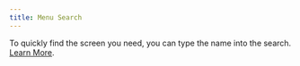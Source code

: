 ```yaml
---
title: Menu Search
---
```

To quickly find the screen you need, you can type the name into the search. [Learn&nbsp;More]({{site.baseurl}}/docs/getting-started/navigation).